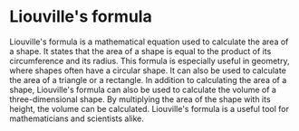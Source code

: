 # Liouville's formula

Liouville's formula is a mathematical equation used to calculate the area of a shape. It states that the area of a shape is equal to the product of its circumference and its radius. This formula is especially useful in geometry, where shapes often have a circular shape. It can also be used to calculate the area of a triangle or a rectangle. In addition to calculating the area of a shape, Liouville's formula can also be used to calculate the volume of a three-dimensional shape. By multiplying the area of the shape with its height, the volume can be calculated. Liouville's formula is a useful tool for mathematicians and scientists alike.
